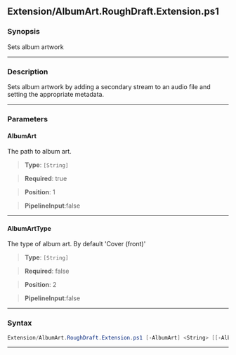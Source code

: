 
Extension/AlbumArt.RoughDraft.Extension.ps1
-------------------------------------------
### Synopsis
Sets album artwork

---
### Description

Sets album artwork by adding a secondary stream to an audio file and setting the appropriate metadata.

---
### Parameters
#### **AlbumArt**

The path to album art.



> **Type**: ```[String]```

> **Required**: true

> **Position**: 1

> **PipelineInput**:false



---
#### **AlbumArtType**

The type of album art.  By default 'Cover (front)'



> **Type**: ```[String]```

> **Required**: false

> **Position**: 2

> **PipelineInput**:false



---
### Syntax
```PowerShell
Extension/AlbumArt.RoughDraft.Extension.ps1 [-AlbumArt] <String> [[-AlbumArtType] <String>] [<CommonParameters>]
```
---



